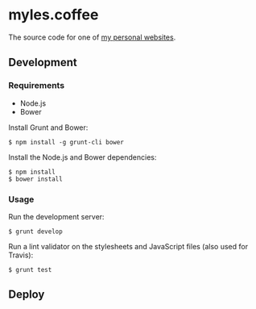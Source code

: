 # myles.coffee

The source code for one of [my personal websites](https://myles.coffee "Myles.Coffee").

## Development

### Requirements

* Node.js
* Bower


Install Grunt and Bower:

```
$ npm install -g grunt-cli bower
```

Install the Node.js and Bower dependencies:

```
$ npm install
$ bower install
```

### Usage

Run the development server:

```
$ grunt develop
```

Run a lint validator on the stylesheets and JavaScript files (also used for Travis):

```
$ grunt test
```

## Deploy

